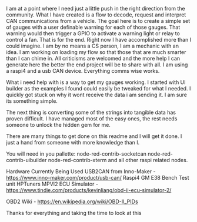 I am at a point where I need just a little push in the right direction from the community. What I have created is a flow to decode, request and interpret CAN communications from a vehicle. The goal here is to create a simple set of gauges with a user definable warning for each of those gauges. That warning would then trigger a GPIO to activate a warning light or relay to control a fan. That is for the end. Right now I have accomplished more than I could imagine. I am by no means a CS person, I am a mechanic with an idea. I am working on loading my flow so that those that are much smarter than I can chime in. All criticisms are welcomed and the more help I can generate here the better the end project will be to share with all. I am using a raspi4 and a usb CAN device. Everything comms wise works.

What i need help with is a way to get my gauges working. I started with UI builder as the examples I found could easily be tweaked for what I needed. I quickly got stuck on why it wont receive the data i am sending it. I am sure its something simple.

The next thing is converting some of the strings into tangible data has proven difficult. I have managed most of the easy ones, the rest needs someone to unlock the hidden gem for me.

There are many things to get done on this readme and I will get it done. I just a hand from someone with more knowledge than I. 

You will need in you pallette:
  node-red-contrib-socketcan
  node-red-contrib-uibuilder
  node-red-contrib-xterm
  and all other raspi related nodes.

Hardware Currently Being Used 
  USB2CAN from Inno-Maker - https://www.inno-maker.com/product/usb-can/
  Raspi4
  GM E38 Bench Test unit
  HPTuners MPVI2
  ECU Simulator - https://www.tindie.com/products/kevinliang/obd-ii-ecu-simulator-2/

OBD2 Wiki - https://en.wikipedia.org/wiki/OBD-II_PIDs









Thanks for everything and taking the time to look at this
